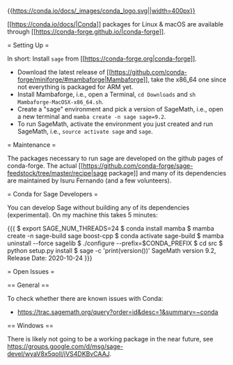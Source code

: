 {{https://conda.io/docs/_images/conda_logo.svg||width=400px}}

[[https://conda.io/docs/|Conda]] packages for Linux & macOS are available through [[https://conda-forge.github.io/|conda-forge]].

= Setting Up =

In short: Install `sage` from [[https://conda-forge.org|conda-forge]].

 * Download the latest release of [[https://github.com/conda-forge/miniforge/#mambaforge|Mambaforge]], take the x86_64 one since not everything is packaged for ARM yet.
 * Install Mambaforge, i.e., open a Terminal, `cd Downloads` and `sh Mambaforge-MacOSX-x86_64.sh`.
 * Create a "sage" environment and pick a version of SageMath, i.e., open a new terminal and `mamba create -n sage sage=9.2`.
 * To run SageMath, activate the environment you just created and run SageMath, i.e., `source activate sage` and `sage`.

= Maintenance =

The packages necessary to run sage are developed on the github pages of conda-forge. The actual [[https://github.com/conda-forge/sage-feedstock/tree/master/recipe|sage package]] and many of its dependencies are maintained by Isuru Fernando (and a few volunteers).

= Conda for Sage Developers =

You can develop Sage without building any of its dependencies (experimental). On my machine this takes 5 minutes:

{{{
$ export SAGE_NUM_THREADS=24
$ conda install mamba
$ mamba create -n sage-build sage boost-cpp
$ conda activate sage-build
$ mamba uninstall --force sagelib
$ ./configure --prefix=$CONDA_PREFIX
$ cd src
$ python setup.py install
$ sage -c 'print(version())'
SageMath version 9.2, Release Date: 2020-10-24
}}}

= Open Issues =

== General ==

To check whether there are known issues with Conda:

 * https://trac.sagemath.org/query?order=id&desc=1&summary=~conda

== Windows ==

There is likely not going to be a working package in the near future, see https://groups.google.com/d/msg/sage-devel/wyaV8x5qolI/jVS4DKBvCAAJ.
